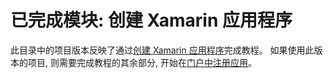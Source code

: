 # <a name="completed-module-create-a-xamarin-app"></a>已完成模块: 创建 Xamarin 应用程序

此目录中的项目版本反映了通过[创建 Xamarin 应用程序](https://docs.microsoft.com/graph/tutorials/xamarin?tutorial-step=1)完成教程。 如果使用此版本的项目, 则需要完成教程的其余部分, 开始在[门户中注册应用](https://docs.microsoft.com/graph/tutorials/xamarin?tutorial-step=2)。